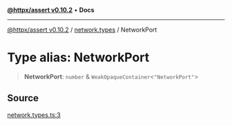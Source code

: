 [**@httpx/assert v0.10.2**](../../README.md) • **Docs**

***

[@httpx/assert v0.10.2](../../README.md) / [network.types](../README.md) / NetworkPort

# Type alias: NetworkPort

> **NetworkPort**: `number` & `WeakOpaqueContainer`\<`"NetworkPort"`\>

## Source

[network.types.ts:3](https://github.com/belgattitude/httpx/blob/c2b4400d3e1e7ce81677911e5629c323b752b635/packages/assert/src/network.types.ts#L3)
